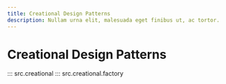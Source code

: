 ```yaml
---
title: Creational Design Patterns
description: Nullam urna elit, malesuada eget finibus ut, ac tortor.
---
```


# Creational Design Patterns

::: src.creational
::: src.creational.factory